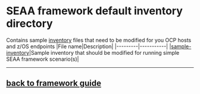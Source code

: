 <!-- #
# Copyright 2023 IBM Inc. All rights reserved
# SPDX-License-Identifier: Apache2.0
# -->

# SEAA framework default inventory directory
Contains sample [inventory](inventory) files that need to be modified for you OCP hosts and z/OS endpoints
|File name|Description|
|---------|-----------|
|[sample-inventory](inventory/sample-inventory.yaml)|Sample inventory that should be modified for running simple SEAA framework scenario(s)|
<!--- [multihost-inventory](inventory/multihost-inventory.yaml) - More complex sample inventory that can be modified for running SEAA framework against multple OCP host and z/OS endpoints -->


---
## [back to framework guide](../../../../..//docs/guide/README.md)
